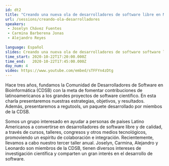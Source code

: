 ```yaml
---
id: dt2
title: "Creando una nueva ola de desarrolladores de software libre en México y LatinoAmérica con la comunidad CDSB"
url: /sessions/creando-ola-desarrolladores
speakers:
 - Joselyn Chávez Fuentes
 - Carmina Barberena Jonas
 - Alejandro Reyes
 
language: Español
slides: Creando una nueva ola de desarrolladores de software software libre en México y Latino América con la communidad CDSB.pdf
time_start: 2020-10-22T17:20:00.000Z
time_end:   2020-10-22T17:45:00.000Z
day_num: 4
video: https://www.youtube.com/embed/sTFFYn4zDtg
---
```


Hace tres años, fundamos la Comunidad de Desarrolladores de Software en Bioinformática (CDSB) con la meta de fomentar contribuciones de latinoamericanos a los grandes proyectos de software científico. En esta charla presentaremos nuestras estrategias, objetivos, y resultados. Además, presentaremos a regutools, un paquete desarrollado por miembos de la CDSB.

Somos un grupo interesado en ayudar a personas de países Latino Americanos a convertirse en desarrolladores de software libre y de calidad, a través de cursos, talleres, congresos y otros medios tecnológicos, promoviendo un espíritu de colaboración e integración. Recientemente, llevamos a cabo nuestro tercer taller anual. Joselyn, Carmina, Alejandro y Leonardo son miembros de la CDSB, tienen diversos intereses de investigación científica y comparten un gran interés en el desarrollo de software.